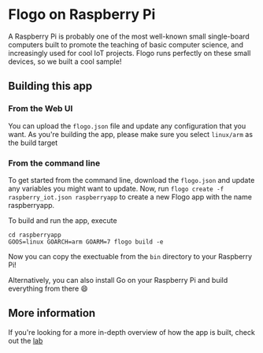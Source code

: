 # Flogo on Raspberry Pi

A Raspberry Pi is probably one of the most well-known small single-board computers built to promote the teaching of basic computer science, and increasingly used for cool IoT projects. Flogo runs perfectly on these small devices, so we built a cool sample!

## Building this app
### From the Web UI
You can upload the `flogo.json` file and update any configuration that you want. As you're building the app, please make sure you select `linux/arm` as the build target

### From the command line
To get started from the command line, download the `flogo.json` and update any variables you might want to update. Now, run `flogo create -f raspberry_iot.json raspberryapp` to create a new Flogo app with the name raspberryapp.

To build and run the app, execute
```
cd raspberryapp
GOOS=linux GOARCH=arm GOARM=7 flogo build -e
```

Now you can copy the exectuable from the `bin` directory to your Raspberry Pi!

Alternatively, you can also install Go on your Raspberry Pi and build everything from there :smile: 

## More information
If you're looking for a more in-depth overview of how the app is built, check out the [lab](http://tibcosoftware.github.io/flogo/labs/raspberry_iot/)
